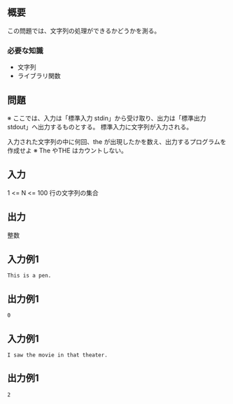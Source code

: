 
概要
------
この問題では、文字列の処理ができるかどうかを測る。

### 必要な知識
* 文字列
* ライブラリ関数


問題
------
※ ここでは、入力は「標準入力 stdin」から受け取り、出力は「標準出力 stdout」へ出力するものとする。
標準入力に文字列が入力される。

入力された文字列の中に何回、the が出現したかを数え、出力するプログラムを作成せよ
※ The やTHE はカウントしない。


入力
-----------
1 <= N <= 100 行の文字列の集合


出力
-----------
整数


入力例1
-----------
    This is a pen.


出力例1
-----------
    0


入力例1
-----------
    I saw the movie in that theater.


出力例1
-----------
    2



